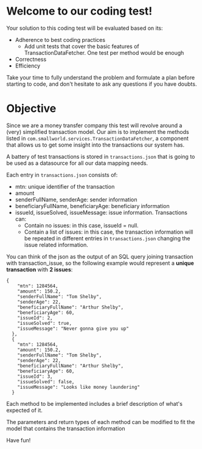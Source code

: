 # Welcome to our coding test!

Your solution to this coding test will be evaluated based on its:
 * Adherence to best coding practices
   * Add unit tests that cover the basic features of TransactionDataFetcher. One test per method would be enough
 * Correctness
 * Efficiency

Take your time to fully understand the problem and formulate a plan before starting to code, and don't hesitate to ask any questions if you have doubts.

# Objective

Since we are a money transfer company this test will revolve around a (very) simplified transaction model. Our aim is to implement the methods listed in `com.smallworld.services.TransactionDataFetcher`, a component that allows us to get some insight into the transactions our system has.

A battery of test transactions is stored in `transactions.json` that is going to be used as a datasource for all our data mapping needs.

Each entry in `transactions.json` consists of:
 * mtn: unique identifier of the transaction
 * amount
 * senderFullName, senderAge: sender information
 * beneficiaryFullName, beneficiaryAge: beneficiary information
 * issueId, issueSolved, issueMessage: issue information. Transactions can:
   * Contain no issues: in this case, issueId = null.
   * Contain a list of issues: in this case, the transaction information will be repeated in different entries in `transactions.json` changing the issue related information.

You can think of the json as the output of an SQL query joining transaction with transaction_issue, so the following example would represent a **unique transaction** with **2 issues**:
```
{
    "mtn": 1284564,
    "amount": 150.2,
    "senderFullName": "Tom Shelby",
    "senderAge": 22,
    "beneficiaryFullName": "Arthur Shelby",
    "beneficiaryAge": 60,
    "issueId": 2,
    "issueSolved": true,
    "issueMessage": "Never gonna give you up"
  },
  {
    "mtn": 1284564,
    "amount": 150.2,
    "senderFullName": "Tom Shelby",
    "senderAge": 22,
    "beneficiaryFullName": "Arthur Shelby",
    "beneficiaryAge": 60,
    "issueId": 3,
    "issueSolved": false,
    "issueMessage": "Looks like money laundering"
  }
```

Each method to be implemented includes a brief description of what's expected of it.

The parameters and return types of each method can be modified to fit the model that contains the transaction information

Have fun!